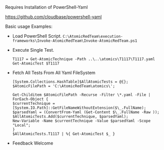 Requires Installation of PowerShell-Yaml

https://github.com/cloudbase/powershell-yaml

Basic usage Examples:

- Load PowerShell Script.
    `C:\AtomicRedTeam\execution-frameworks\Invoke-AtomicRedTeam\Invoke-AtomicRedTeam.ps1`
- Execute Single Test.

   `T1117 = Get-AtomicTechnique -Path ..\..\atomics\T1117\T1117.yaml`  
   `Get-AtomicTest $T1117`  

- Fetch All Tests From All Yaml FileSystem

    `[System.Collections.HashTable]$AllAtomicTests = @{};`  
    `$AtomicFilePath = 'C:\AtomicRedTeam\atomics\';`  

    `Get-Childitem $AtomicFilePath -Recurse -Filter \*.yaml -File | ForEach-Object {`  
    `$currentTechnique = [System.IO.Path]::GetFileNameWithoutExtension($\_.FullName);`  
    `$parsedYaml = (ConvertFrom-Yaml (Get-Content $\_.FullName -Raw ));`  
    `$AllAtomicTests.Add($currentTechnique, $parsedYaml);`  
    `New-Variable -Name $currentTechnique -Value $parsedYaml -Scope "Local";`  
    `}`  
    `$AllAtomicTests.T1117 | %{ Get-AtomicTest $_ }`


- Feedback Welcome

